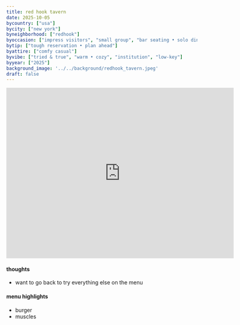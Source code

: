 ```yaml
---
title: red hook tavern
date: 2025-10-05
bycountry: ["usa"]
bycity: ["new york"]
byneighborhood: ["redhook"]
byoccasion: ["impress visitors", "small group", "bar seating • solo dining"]
bytip: ["tough reservation • plan ahead"]
byattire: ["comfy casual"]
byvibe: ["tried & true", "warm • cozy", "institution", "low-key"]
byyear: ["2025"]
background_image: '../../background/redhook_tavern.jpeg'
draft: false
---
```


<iframe src="https://www.google.com/maps/embed?pb=!1m18!1m12!1m3!1d3025.823371218968!2d-74.01463982335922!3d40.67786057139886!2m3!1f0!2f0!3f0!3m2!1i1024!2i768!4f13.1!3m3!1m2!1s0x89c25b9495de42bf%3A0xdfa3fb7f5aea4bad!2sRed%20Hook%20Tavern!5e0!3m2!1sen!2sus!4v1761106448886!5m2!1sen!2sus" width="600" height="450" style="border:0;" allowfullscreen="" loading="lazy" referrerpolicy="no-referrer-when-downgrade"></iframe>

#### thoughts
* want to go back to try everything else on the menu

#### menu highlights
* burger
* muscles